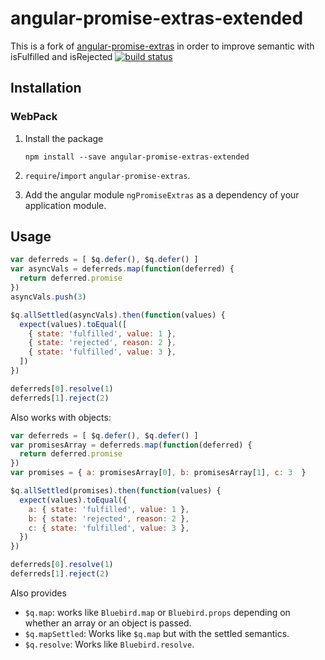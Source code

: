 # angular-promise-extras-extended

This is a fork of [angular-promise-extras](https://github.com/ohjames/angular-promise-extras) in order to improve semantic with isFulfilled and isRejected
[![build status](https://circleci.com/gh/ohjames/angular-promise-extras.png)](https://circleci.com/gh/ohjames/angular-promise-extras)

## Installation

### WebPack

1. Install the package
    ```
    npm install --save angular-promise-extras-extended
    ```

2. `require`/`import` `angular-promise-extras`.
3. Add the angular module `ngPromiseExtras` as a dependency of your application module.

## Usage

```javascript
var deferreds = [ $q.defer(), $q.defer() ]
var asyncVals = deferreds.map(function(deferred) {
  return deferred.promise
})
asyncVals.push(3)

$q.allSettled(asyncVals).then(function(values) {
  expect(values).toEqual([
    { state: 'fulfilled', value: 1 },
    { state: 'rejected', reason: 2 },
    { state: 'fulfilled', value: 3 },
  ])
})

deferreds[0].resolve(1)
deferreds[1].reject(2)
```

Also works with objects:

```javascript
var deferreds = [ $q.defer(), $q.defer() ]
var promisesArray = deferreds.map(function(deferred) {
  return deferred.promise
})
var promises = { a: promisesArray[0], b: promisesArray[1], c: 3  }

$q.allSettled(promises).then(function(values) {
  expect(values).toEqual({
    a: { state: 'fulfilled', value: 1 },
    b: { state: 'rejected', reason: 2 },
    c: { state: 'fulfilled', value: 3 },
  })
})

deferreds[0].resolve(1)
deferreds[1].reject(2)
```

Also provides
  * `$q.map`: works like `Bluebird.map` or `Bluebird.props` depending on whether an array or an object is passed.
  * `$q.mapSettled`: Works like `$q.map` but with the settled semantics.
  * `$q.resolve`: Works like `Bluebird.resolve`.
